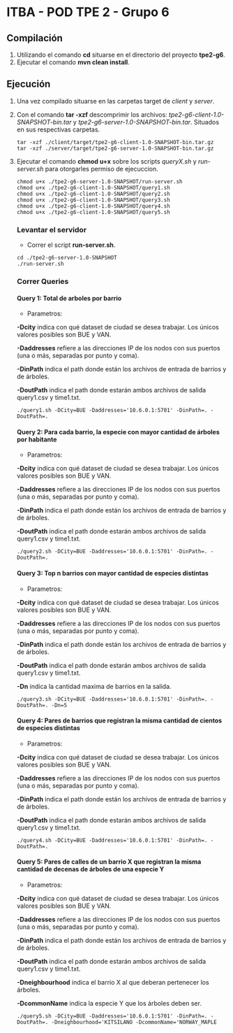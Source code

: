 # ITBA - POD TPE 2 - Grupo 6

## Compilación
1. Utilizando el comando **cd** situarse en el directorio del proyecto **tpe2-g6**.
2. Ejecutar el comando **mvn clean install**.

## Ejecución
1. Una vez compilado situarse en las carpetas target de *client* y *server*.
2. Con el comando **tar -xzf** descomprimir los archivos: *tpe2-g6-client-1.0-SNAPSHOT-bin.tar* y *tpe2-g6-server-1.0-SNAPSHOT-bin.tar*.
   Situados en sus respectivas carpetas.
     ```
    tar -xzf ./client/target/tpe2-g6-client-1.0-SNAPSHOT-bin.tar.gz
    tar -xzf ./server/target/tpe2-g6-server-1.0-SNAPSHOT-bin.tar.gz
    ```
3. Ejecutar el comando **chmod u+x** sobre los scripts *queryX.sh* y *run-server.sh* para otorgarles permiso de ejecuccion.

    ```
    chmod u+x ./tpe2-g6-server-1.0-SNAPSHOT/run-server.sh 
    chmod u+x ./tpe2-g6-client-1.0-SNAPSHOT/query1.sh
    chmod u+x ./tpe2-g6-client-1.0-SNAPSHOT/query2.sh
    chmod u+x ./tpe2-g6-client-1.0-SNAPSHOT/query3.sh
    chmod u+x ./tpe2-g6-client-1.0-SNAPSHOT/query4.sh
    chmod u+x ./tpe2-g6-client-1.0-SNAPSHOT/query5.sh
    ```

   ### Levantar el servidor
    - Correr el script **run-server.sh**.
    ```
    cd ./tpe2-g6-server-1.0-SNAPSHOT
    ./run-server.sh
    ``` 
   ### Correr Queries
   #### Query 1: Total de arboles por barrio
   - Parametros:

   **-Dcity** indica con qué dataset de ciudad se desea trabajar. Los únicos valores posibles son BUE y VAN.

   **-Daddresses**  refiere a las direcciones IP de los nodos con sus puertos (una o más, separadas por punto y coma).

   **-DinPath** indica el path donde están los archivos de entrada de barrios y de árboles.

   **-DoutPath** indica el path donde estarán ambos archivos de salida query1.csv y time1.txt.
    ```
    ./query1.sh -DCity=BUE -Daddresses='10.6.0.1:5701' -DinPath=. -DoutPath=.
    ```
   #### Query 2: Para cada barrio, la especie con mayor cantidad de árboles por habitante
    - Parametros:

   **-Dcity** indica con qué dataset de ciudad se desea trabajar. Los únicos valores posibles son BUE y VAN.

   **-Daddresses**  refiere a las direcciones IP de los nodos con sus puertos (una o más, separadas por punto y coma).

   **-DinPath** indica el path donde están los archivos de entrada de barrios y de árboles.

   **-DoutPath** indica el path donde estarán ambos archivos de salida query1.csv y time1.txt.
    ```
    ./query2.sh -DCity=BUE -Daddresses='10.6.0.1:5701' -DinPath=. -DoutPath=.
    ```
   #### Query 3: Top n barrios con mayor cantidad de especies distintas
    - Parametros:

   **-Dcity** indica con qué dataset de ciudad se desea trabajar. Los únicos valores posibles son BUE y VAN.

   **-Daddresses**  refiere a las direcciones IP de los nodos con sus puertos (una o más, separadas por punto y coma).

   **-DinPath** indica el path donde están los archivos de entrada de barrios y de árboles.

   **-DoutPath** indica el path donde estarán ambos archivos de salida query1.csv y time1.txt.

   **-Dn** indica la cantidad maxima de barrios en la salida.
    ```
    ./query3.sh -DCity=BUE -Daddresses='10.6.0.1:5701' -DinPath=. -DoutPath=. -Dn=5
    ```
   #### Query 4: Pares de barrios que registran la misma cantidad de cientos de especies distintas
    - Parametros:

   **-Dcity** indica con qué dataset de ciudad se desea trabajar. Los únicos valores posibles son BUE y VAN.

   **-Daddresses**  refiere a las direcciones IP de los nodos con sus puertos (una o más, separadas por punto y coma).

   **-DinPath** indica el path donde están los archivos de entrada de barrios y de árboles.

   **-DoutPath** indica el path donde estarán ambos archivos de salida query1.csv y time1.txt.
    ```
    ./query4.sh -DCity=BUE -Daddresses='10.6.0.1:5701' -DinPath=. -DoutPath=.
    ```
   #### Query 5: Pares de calles de un barrio X que registran la misma cantidad de decenas de árboles de una especie Y
    - Parametros:

   **-Dcity** indica con qué dataset de ciudad se desea trabajar. Los únicos valores posibles son BUE y VAN.

   **-Daddresses**  refiere a las direcciones IP de los nodos con sus puertos (una o más, separadas por punto y coma).

   **-DinPath** indica el path donde están los archivos de entrada de barrios y de árboles.

   **-DoutPath** indica el path donde estarán ambos archivos de salida query1.csv y time1.txt.

   **-Dneighbourhood** indica el barrio X al que deberan pertenecer los árboles.

   **-DcommonName** indica la especie Y que los árboles deben ser.
    ```
    ./query5.sh -DCity=BUE -Daddresses='10.6.0.1:5701' -DinPath=. -DoutPath=. -Dneighbourhood='KITSILANO -DcommonName='NORWAY_MAPLE
    ```
    
    
    
    

